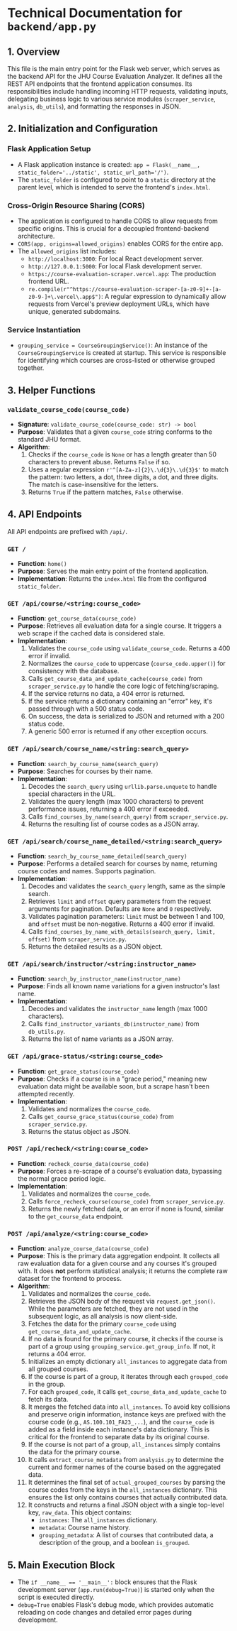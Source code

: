 # Technical Documentation for `backend/app.py`

## 1. Overview

This file is the main entry point for the Flask web server, which serves as the backend API for the JHU Course Evaluation Analyzer. It defines all the REST API endpoints that the frontend application consumes. Its responsibilities include handling incoming HTTP requests, validating inputs, delegating business logic to various service modules (`scraper_service`, `analysis`, `db_utils`), and formatting the responses in JSON.

## 2. Initialization and Configuration

### Flask Application Setup
- A Flask application instance is created: `app = Flask(__name__, static_folder='../static', static_url_path='/')`.
- The `static_folder` is configured to point to a `static` directory at the parent level, which is intended to serve the frontend's `index.html`.

### Cross-Origin Resource Sharing (CORS)
- The application is configured to handle CORS to allow requests from specific origins. This is crucial for a decoupled frontend-backend architecture.
- `CORS(app, origins=allowed_origins)` enables CORS for the entire app.
- The `allowed_origins` list includes:
    - `http://localhost:3000`: For local React development server.
    - `http://127.0.0.1:5000`: For local Flask development server.
    - `https://course-evaluation-scraper.vercel.app`: The production frontend URL.
    - `re.compile(r"^https://course-evaluation-scraper-[a-z0-9]+-[a-z0-9-]+\.vercel\.app$")`: A regular expression to dynamically allow requests from Vercel's preview deployment URLs, which have unique, generated subdomains.

### Service Instantiation
- `grouping_service = CourseGroupingService()`: An instance of the `CourseGroupingService` is created at startup. This service is responsible for identifying which courses are cross-listed or otherwise grouped together.

## 3. Helper Functions

### `validate_course_code(course_code)`
- **Signature**: `validate_course_code(course_code: str) -> bool`
- **Purpose**: Validates that a given `course_code` string conforms to the standard JHU format.
- **Algorithm**:
    1.  Checks if the `course_code` is `None` or has a length greater than 50 characters to prevent abuse. Returns `False` if so.
    2.  Uses a regular expression `r'^[A-Za-z]{2}\.\d{3}\.\d{3}$'` to match the pattern: two letters, a dot, three digits, a dot, and three digits. The match is case-insensitive for the letters.
    3.  Returns `True` if the pattern matches, `False` otherwise.

## 4. API Endpoints

All API endpoints are prefixed with `/api/`.

### `GET /`
- **Function**: `home()`
- **Purpose**: Serves the main entry point of the frontend application.
- **Implementation**: Returns the `index.html` file from the configured `static_folder`.

### `GET /api/course/<string:course_code>`
- **Function**: `get_course_data(course_code)`
- **Purpose**: Retrieves all evaluation data for a single course. It triggers a web scrape if the cached data is considered stale.
- **Implementation**:
    1.  Validates the `course_code` using `validate_course_code`. Returns a 400 error if invalid.
    2.  Normalizes the `course_code` to uppercase (`course_code.upper()`) for consistency with the database.
    3.  Calls `get_course_data_and_update_cache(course_code)` from `scraper_service.py` to handle the core logic of fetching/scraping.
    4.  If the service returns no data, a 404 error is returned.
    5.  If the service returns a dictionary containing an "error" key, it's passed through with a 500 status code.
    6.  On success, the data is serialized to JSON and returned with a 200 status code.
    7.  A generic 500 error is returned if any other exception occurs.

### `GET /api/search/course_name/<string:search_query>`
- **Function**: `search_by_course_name(search_query)`
- **Purpose**: Searches for courses by their name.
- **Implementation**:
    1.  Decodes the `search_query` using `urllib.parse.unquote` to handle special characters in the URL.
    2.  Validates the query length (max 1000 characters) to prevent performance issues, returning a 400 error if exceeded.
    3.  Calls `find_courses_by_name(search_query)` from `scraper_service.py`.
    4.  Returns the resulting list of course codes as a JSON array.

### `GET /api/search/course_name_detailed/<string:search_query>`
- **Function**: `search_by_course_name_detailed(search_query)`
- **Purpose**: Performs a detailed search for courses by name, returning course codes and names. Supports pagination.
- **Implementation**:
    1.  Decodes and validates the `search_query` length, same as the simple search.
    2.  Retrieves `limit` and `offset` query parameters from the request arguments for pagination. Defaults are `None` and `0` respectively.
    3.  Validates pagination parameters: `limit` must be between 1 and 100, and `offset` must be non-negative. Returns a 400 error if invalid.
    4.  Calls `find_courses_by_name_with_details(search_query, limit, offset)` from `scraper_service.py`.
    5.  Returns the detailed results as a JSON object.

### `GET /api/search/instructor/<string:instructor_name>`
- **Function**: `search_by_instructor_name(instructor_name)`
- **Purpose**: Finds all known name variations for a given instructor's last name.
- **Implementation**:
    1.  Decodes and validates the `instructor_name` length (max 1000 characters).
    2.  Calls `find_instructor_variants_db(instructor_name)` from `db_utils.py`.
    3.  Returns the list of name variants as a JSON array.

### `GET /api/grace-status/<string:course_code>`
- **Function**: `get_grace_status(course_code)`
- **Purpose**: Checks if a course is in a "grace period," meaning new evaluation data might be available soon, but a scrape hasn't been attempted recently.
- **Implementation**:
    1.  Validates and normalizes the `course_code`.
    2.  Calls `get_course_grace_status(course_code)` from `scraper_service.py`.
    3.  Returns the status object as JSON.

### `POST /api/recheck/<string:course_code>`
- **Function**: `recheck_course_data(course_code)`
- **Purpose**: Forces a re-scrape of a course's evaluation data, bypassing the normal grace period logic.
- **Implementation**:
    1.  Validates and normalizes the `course_code`.
    2.  Calls `force_recheck_course(course_code)` from `scraper_service.py`.
    3.  Returns the newly fetched data, or an error if none is found, similar to the `get_course_data` endpoint.

### `POST /api/analyze/<string:course_code>`
- **Function**: `analyze_course_data(course_code)`
- **Purpose**: This is the primary data aggregation endpoint. It collects all raw evaluation data for a given course and any courses it's grouped with. It does **not** perform statistical analysis; it returns the complete raw dataset for the frontend to process.
- **Algorithm**:
    1.  Validates and normalizes the `course_code`.
    2.  Retrieves the JSON body of the request via `request.get_json()`. While the parameters are fetched, they are not used in the subsequent logic, as all analysis is now client-side.
    3.  Fetches the data for the primary `course_code` using `get_course_data_and_update_cache`.
    4.  If no data is found for the primary course, it checks if the course is part of a group using `grouping_service.get_group_info`. If not, it returns a 404 error.
    5.  Initializes an empty dictionary `all_instances` to aggregate data from all grouped courses.
    6.  If the course is part of a group, it iterates through each `grouped_code` in the group.
    7.  For each `grouped_code`, it calls `get_course_data_and_update_cache` to fetch its data.
    8.  It merges the fetched data into `all_instances`. To avoid key collisions and preserve origin information, instance keys are prefixed with the course code (e.g., `AS.100.101_FA23_...`), and the `course_code` is added as a field inside each instance's data dictionary. This is critical for the frontend to separate data by its original course.
    9.  If the course is not part of a group, `all_instances` simply contains the data for the primary course.
    10. It calls `extract_course_metadata` from `analysis.py` to determine the current and former names of the course based on the aggregated data.
    11. It determines the final set of `actual_grouped_courses` by parsing the course codes from the keys in the `all_instances` dictionary. This ensures the list only contains courses that actually contributed data.
    12. It constructs and returns a final JSON object with a single top-level key, `raw_data`. This object contains:
        - `instances`: The `all_instances` dictionary.
        - `metadata`: Course name history.
        - `grouping_metadata`: A list of courses that contributed data, a description of the group, and a boolean `is_grouped`.

## 5. Main Execution Block
- The `if __name__ == '__main__':` block ensures that the Flask development server (`app.run(debug=True)`) is started only when the script is executed directly.
- `debug=True` enables Flask's debug mode, which provides automatic reloading on code changes and detailed error pages during development.
